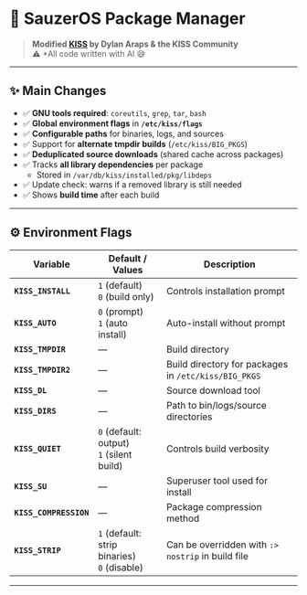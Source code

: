 # 🌌 SauzerOS Package Manager

> **Modified [KISS](https://kisslinux.github.io/wiki/package-manager) by Dylan Araps & the KISS Community**  
> ⚠️ *All code written with AI 😅 

---

## ✨ Main Changes

- ✅ **GNU tools required**: `coreutils`, `grep`, `tar`, `bash`  
- ✅ **Global environment flags** in **`/etc/kiss/flags`**  
- ✅ **Configurable paths** for binaries, logs, and sources  
- ✅ Support for **alternate tmpdir builds** (`/etc/kiss/BIG_PKGS`)  
- ✅ **Deduplicated source downloads** (shared cache across packages)  
- ✅ Tracks **all library dependencies** per package  
  - Stored in `/var/db/kiss/installed/pkg/libdeps`  
- ✅ Update check: warns if a removed library is still needed  
- ✅ Shows **build time** after each build  

---

## ⚙️ Environment Flags

| Variable          | Default / Values   | Description |
|-------------------|-------------------|-------------|
| **`KISS_INSTALL`** | `1` (default) <br> `0` (build only) | Controls installation prompt |
| **`KISS_AUTO`**    | `0` (prompt) <br> `1` (auto install) | Auto-install without prompt |
| **`KISS_TMPDIR`**  | — | Build directory |
| **`KISS_TMPDIR2`** | — | Build directory for packages in `/etc/kiss/BIG_PKGS` |
| **`KISS_DL`**      | — | Source download tool |
| **`KISS_DIRS`**    | — | Path to bin/logs/source directories |
| **`KISS_QUIET`**   | `0` (default: output) <br> `1` (silent build) | Controls build verbosity |
| **`KISS_SU`**      | — | Superuser tool used for install |
| **`KISS_COMPRESSION`** | — | Package compression method |
| **`KISS_STRIP`**   | `1` (default: strip binaries) <br> `0` (disable) | Can be overridden with `:> nostrip` in build file |

---

